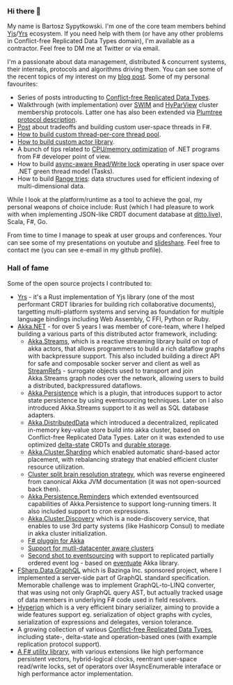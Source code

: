 ### Hi there 👋

My name is Bartosz Sypytkowski. I'm one of the core team members behind [Yjs](https://yjs.dev)/[Yrs](https://docs.rs/yrs/latest/yrs/) ecosystem. If you need help with them (or have any other problems in Conflict-free Replicated Data Types domain), I'm available as a contractor. Feel free to DM me at Twitter or via email.


I'm a passionate about data management, distributed & concurrent systems, their internals, protocols and algorithms driving them. You can see some of the recent topics of my interest on my [blog post](https://bartoszsypytkowski.com/). Some of my personal favourites:

- Series of posts introducting to [Conflict-free Replicated Data Types](https://bartoszsypytkowski.com/tag/crdt/).
- Walkthrough (with implementation) over [SWIM](https://bartoszsypytkowski.com/make-your-cluster-swim/) and [HyParView](https://bartoszsypytkowski.com/hyparview/) cluster membership protocols. Latter one has also been extended via [Plumtree protocol description](https://www.bartoszsypytkowski.com/plumtree/).
- [Post](https://bartoszsypytkowski.com/building-custom-fibers-library-in-f/) about tradeoffs and building custom user-space threads in F#.
- [How to build custom thread-per-core thread pool](https://bartoszsypytkowski.com/thread-safety-with-affine-thread-pools/).
- [How to build custom actor library](https://bartoszsypytkowski.com/build-your-own-actor-model/).
- A bunch of tips related to [CPU/memory optimization](https://bartoszsypytkowski.com/writing-high-performance-f-code/) of .NET programs from F# developer point of view.
- How to build [async-aware Read/Write lock](https://bartoszsypytkowski.com/async-rwlock/) operating in user space over .NET green thread model (Tasks).
- How to build [Range tries](https://bartoszsypytkowski.com/r-tree/): data structures used for efficient indexing of multi-dimensional data.

While I look at the platform/runtime as a tool to achieve the goal, my personal weapons of choice include: Rust (which I had pleasure to work with when implementing JSON-like CRDT document database at [ditto.live](https://ditto.live)), Scala, F#, Go.

From time to time I manage to speak at user groups and conferences. Your can see some of my presentations on youtube and [slideshare](https://www.slideshare.net/BartoszSypytkowski1/presentations). Feel free to contact me (you can see e-email in my github profile). 

### Hall of fame

Some of the open source projects I contributed to:

- [Yrs](https://github.com/y-crdt/y-crdt) - it's a Rust implementation of Yjs library (one of the most performant CRDT libraries for building rich collaborative documents), targetting multi-platform systems and serving as foundation for multiple language bindings including Web Assembly, C FFI, Python or Ruby.
- [Akka.NET](https://getakka.net/) - for over 5 years I was member of core-team, where I helped building a various parts of this distributed actor framework, including:
    - [Akka.Streams](https://github.com/akkadotnet/akka.net/pull/1727), which is a reactive streaming library build on top of akka actors, that allows programmers to build a rich dataflow graphs with backpressure support. This also included building a direct API for safe and composable socker server and client as well as [StreamRefs](https://github.com/akkadotnet/akka.net/pull/3321) - surrogate objects used to transport and join Akka.Streams graph nodes over the network, allowing users to build a distributed, backpressured dataflows.
    - [Akka.Persistence](https://github.com/akkadotnet/akka.net/pull/577) which is a plugin, that introduces support to actor state persistence by using eventsourcing techniques. Later on I also introduced Akka.Streams support to it as well as SQL database adapters.
    - [Akka.DistributedData](https://github.com/akkadotnet/akka.net/pull/2261) which introduced a decentralized, replicated in-memory key-value store build into akka cluster, based on Conflict-free Replicated Data Types. Later on it was extended to use optimized [delta-state](https://github.com/akkadotnet/akka.net/pull/2749) CRDTs and [durable storage](https://github.com/akkadotnet/akka.net/pull/2490).
    - [Akka.Cluster.Sharding](https://github.com/akkadotnet/akka.net/pull/1502) which enabled automatic shard-based actor placement, with rebalancing strategy that enabled efficient cluster resource utilization.
    - [Cluster split brain resolution strategy](https://github.com/akkadotnet/akka.net/pull/3180), which was reverse engineered from canonical Akka JVM documentation (it was not open-sourced back then).
    - [Akka.Persistence.Reminders](https://github.com/Horusiath/Akka.Persistence.Reminders) which extended eventsourced capabilities of Akka.Persistence to support long-running timers. It also included support to cron expressions.
    - [Akka.Cluster.Discovery](https://github.com/Horusiath/Akka.Cluster.Discovery) which is a node-discovery service, that enables to use 3rd party systems (like Hashicorp Consul) to mediate in akka cluster initialization.
    - [F# pluggin for Akka](https://www.nuget.org/packages/Akkling/)
    - [Support for mutli-datacenter aware clusters](https://github.com/akkadotnet/akka.net/pull/3284)
    - [Second shot to eventsourcing](https://github.com/Horusiath/Eventuate.NET) with support to replicated partially ordered event log - based on [eventuate](https://rbmhtechnology.github.io/eventuate/) Akka library.
- [FSharp.Data.GraphQL](https://fsprojects.github.io/FSharp.Data.GraphQL/) which is Bazinga Inc. sponsored project, where I implemented a server-side part of GraphQL standard specification. Memorable challenge was to implement GraphQL-to-LINQ converter, that was using not only GraphQL query AST, but actually tracked usage of data members in underlying F# code used in field resolvers.
- [Hyperion](https://github.com/akkadotnet/Hyperion) which is a very efficient binary serializer, aiming to provide a wide features support eg. serialization of object graphs with cycles, serialization of expressions and delegates, version tolerance.
- A growing collection of various [Conflict-free Replicated Data Types](https://github.com/Horusiath/crdt-examples), including state-, delta-state and operation-based ones (with example replication protocol support).
- [A F# utility library](https://github.com/horusiath/fsharp.core.extensions), with various extensions like high performance persistent vectors, hybrid-logical clocks, reentrant user-space read/write locks, set of operators over IAsyncEnumerable interaface or high performance actor implementation.
